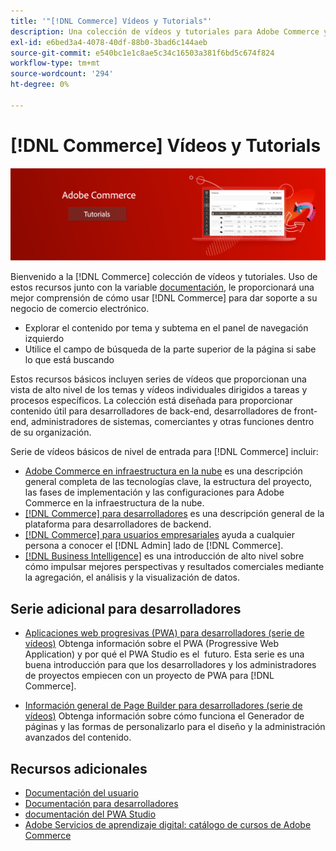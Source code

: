 ```yaml
---
title: '"[!DNL Commerce] Vídeos y Tutorials"'
description: Una colección de vídeos y tutoriales para Adobe Commerce y Magento Open Source
exl-id: e6bed3a4-4078-40df-88b0-3bad6c144aeb
source-git-commit: e540bc1e1c8ae5c34c16503a381f6bd5c674f824
workflow-type: tm+mt
source-wordcount: '294'
ht-degree: 0%

---
```


# [!DNL Commerce] Vídeos y Tutorials

![](./assets/banner.png)

Bienvenido a la [!DNL Commerce] colección de vídeos y tutoriales. Uso de estos recursos junto con la variable [documentación](https://experienceleague.adobe.com/docs/commerce.html), le proporcionará una mejor comprensión de cómo usar [!DNL Commerce] para dar soporte a su negocio de comercio electrónico.

- Explorar el contenido por tema y subtema en el panel de navegación izquierdo
- Utilice el campo de búsqueda de la parte superior de la página si sabe lo que está buscando

Estos recursos básicos incluyen series de vídeos que proporcionan una vista de alto nivel de los temas y vídeos individuales dirigidos a tareas y procesos específicos. La colección está diseñada para proporcionar contenido útil para desarrolladores de back-end, desarrolladores de front-end, administradores de sistemas, comerciantes y otras funciones dentro de su organización.

Serie de vídeos básicos de nivel de entrada para [!DNL Commerce] incluir:

- [Adobe Commerce en infraestructura en la nube](./cloud/1-overview.md) es una descripción general completa de las tecnologías clave, la estructura del proyecto, las fases de implementación y las configuraciones para Adobe Commerce en la infraestructura de la nube.
- [[!DNL Commerce] para desarrolladores](./developer/backend-1-1-overview.md) es una descripción general de la plataforma para desarrolladores de backend.
- [[!DNL Commerce] para usuarios empresariales](./merchant/introduction/1-1-menus.md) ayuda a cualquier persona a conocer el [!DNL Admin] lado de [!DNL Commerce].
- [[!DNL Business Intelligence]](./merchant/business-intelligence/1-overview.md) es una introducción de alto nivel sobre cómo impulsar mejores perspectivas y resultados comerciales mediante la agregación, el análisis y la visualización de datos.

## Serie adicional para desarrolladores

- [Aplicaciones web progresivas (PWA) para desarrolladores (serie de vídeos)](./pwa/introduction/1-overview.md) Obtenga información sobre el PWA (Progressive Web Application) y por qué el PWA Studio es el &#x200B; futuro. Esta serie es una buena introducción para que los desarrolladores y los administradores de proyectos empiecen con un proyecto de PWA para [!DNL Commerce].

- [Información general de Page Builder para desarrolladores (serie de vídeos)](./developer/page-builder/1-intro-case-studies.md) Obtenga información sobre cómo funciona el Generador de páginas y las formas de personalizarlo para el diseño y la administración avanzados del contenido.

<!--
- **[Security planning for [!DNL Commerce] (video series)](./security/summit-security/1-summit-security.md)**
    <br>
    *How the e-commerce threat landscape is changing. The importance of security for the customer running an e-commerce application and specific processes and practices for securing Magento*
-->

## Recursos adicionales

- [Documentación del usuario](https://docs.magento.com/)
- [Documentación para desarrolladores](https://devdocs.magento.com/)
- [documentación del PWA Studio](https://developer.adobe.com/commerce/pwa-studio/)
- [Adobe Servicios de aprendizaje digital: catálogo de cursos de Adobe Commerce](https://learning.adobe.com/catalog.html?solution=Adobe%20Commerce)
